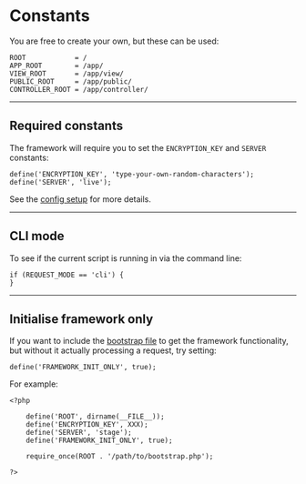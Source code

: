 
# Constants

You are free to create your own, but these can be used:

	ROOT            = /
	APP_ROOT        = /app/
	VIEW_ROOT       = /app/view/
	PUBLIC_ROOT     = /app/public/
	CONTROLLER_ROOT = /app/controller/

---

## Required constants

The framework will require you to set the `ENCRYPTION_KEY` and `SERVER` constants:

	define('ENCRYPTION_KEY', 'type-your-own-random-characters');
	define('SERVER', 'live');

See the [config setup](../../doc/setup/config.md) for more details.

---

## CLI mode

To see if the current script is running in via the command line:

	if (REQUEST_MODE == 'cli') {
	}

---

## Initialise framework only

If you want to include the [bootstrap file](../../doc/setup/bootstrap.md) to get the framework functionality, but without it actually processing a request, try setting:

	define('FRAMEWORK_INIT_ONLY', true);

For example:

	<?php

		define('ROOT', dirname(__FILE__));
		define('ENCRYPTION_KEY', XXX);
		define('SERVER', 'stage');
		define('FRAMEWORK_INIT_ONLY', true);

		require_once(ROOT . '/path/to/bootstrap.php');

	?>

